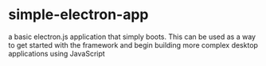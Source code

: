# simple-electron-app
a basic electron.js application that simply boots. This can be used as a way to get started with the framework and begin building more complex desktop applications using JavaScript
